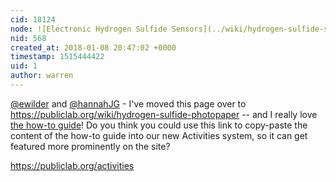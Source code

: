 ```yaml
---
cid: 18124
node: ![Electronic Hydrogen Sulfide Sensors](../wiki/hydrogen-sulfide-sensor)
nid: 568
created_at: 2018-01-08 20:47:02 +0000
timestamp: 1515444422
uid: 1
author: warren
---
```


[@ewilder](/profile/ewilder) and [@hannahJG](/profile/hannahJG) - I've moved this page over to https://publiclab.org/wiki/hydrogen-sulfide-photopaper -- and I really love [the how-to guide](https://publiclab.org/wiki/hydrogen-sulfide-photopaper#How+to+Guide)! Do you think you could use this link to copy-paste the content of the how-to guide into our new Activities system, so it can get featured more prominently on the site? 

https://publiclab.org/activities